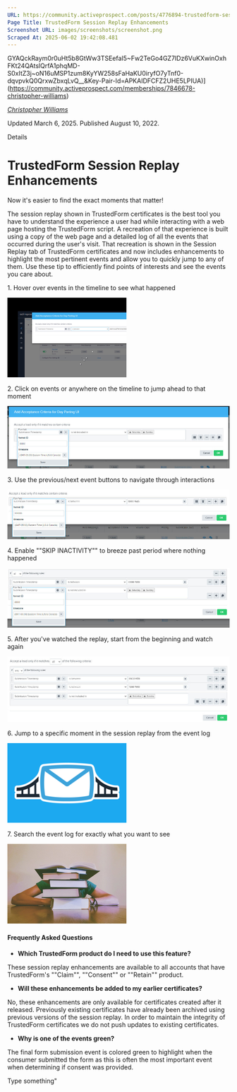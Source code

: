 ```yaml
---
URL: https://community.activeprospect.com/posts/4776894-trustedform-session-replay-enhancements
Page Title: TrustedForm Session Replay Enhancements
Screenshot URL: images/screenshots/screenshot.png
Scraped At: 2025-06-02 19:42:08.481
---
```

GYAQckRaym0r0uHt5b8GtWw3TSEefaI5~Fw2TeGo4GZ7IDz6VuKXwinOxhFKt24QAtslQrfA1phqMD-S0xItZ3j~oN16uMSP1zum8KyYW258sFaHaKU0iryfO7yTnf0-dqvpvkQ0QrxwZbxqLvQ__&Key-Pair-Id=APKAIDFCFZ2UHE5LPIUA)](https://community.activeprospect.com/memberships/7846678-christopher-williams)

[_Christopher Williams_](https://community.activeprospect.com/memberships/7846678-christopher-williams)

Updated March 6, 2025. Published August 10, 2022.

Details

# TrustedForm Session Replay Enhancements

Now it's easier to find the exact moments that matter!

The session replay shown in TrustedForm certificates is the best tool you have to understand the experience a user had while interacting with a web page hosting the TrustedForm script. A recreation of that experience is built using a copy of the web page and a detailed log of all the events that occurred during the user's visit. That recreation is shown in the Session Replay tab of TrustedForm certificates and now includes enhancements to highlight the most pertinent events and allow you to quickly jump to any of them. Use these tip to efficiently find points of interests and see the events you care about.

1\. Hover over events in the timeline to see what happened

![](images/image-1.png)

2\. Click on events or anywhere on the timeline to jump ahead to that moment

![](images/image-2.png)

3\. Use the previous/next event buttons to navigate through interactions

![](images/image-3.png)

4\. Enable ""SKIP INACTIVITY"" to breeze past period where nothing happened

![](images/image-4.png)

5\. After you've watched the replay, start from the beginning and watch again

![](images/image-5.png)

6\. Jump to a specific moment in the session replay from the event log

![](images/image-6.png)

7\. Search the event log for exactly what you want to see

![](images/image-7.png)

#### Frequently Asked Questions

- **Which TrustedForm product do I need to use this feature?**

These session replay enhancements are available to all accounts that have TrustedForm's ""Claim"", ""Consent"" or ""Retain"" product.
- **Will these enhancements be added to my earlier certificates?**

No, these enhancements are only available for certificates created after it released. Previously existing certificates have already been archived using previous versions of the session replay. In order to maintain the integrity of TrustedForm certificates we do not push updates to existing certificates.
- **Why is one of the events green?**

The final form submission event is colored green to highlight when the consumer submitted the form as this is often the most important event when determining if consent was provided.

Type something"
